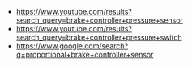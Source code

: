- https://www.youtube.com/results?search_query=brake+controller+pressure+sensor
- https://www.youtube.com/results?search_query=brake+controller+pressure+switch
- https://www.google.com/search?q=proportional+brake+controller+sensor
